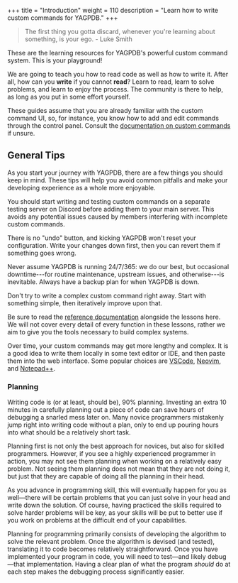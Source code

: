 +++
title = "Introduction"
weight = 110
description = "Learn how to write custom commands for YAGPDB."
+++

> The first thing you gotta discard, whenever you're learning about something, is your ego. - Luke Smith

These are the learning resources for YAGPDB's powerful custom command system. This is your playground!

We are going to teach you how to read code as well as how to write it. After all, how can you **write** if you cannot
**read**? Learn to read, learn to solve problems, and learn to enjoy the process. The community is there to help, as
long as you put in some effort yourself.

These guides assume that you are already familiar with the custom command UI, so, for instance, you know how to add and
edit commands through the control panel. Consult the [documentation on custom commands](/docs/custom-commands/commands)
if unsure.

## General Tips

As you start your journey with YAGPDB, there are a few things you should keep in mind. These tips will help you avoid
common pitfalls and make your developing experience as a whole more enjoyable.

You should start writing and testing custom commands on a separate testing server on Discord before adding them to your
main server. This avoids any potential issues caused by members interfering with incomplete custom commands.

There is no "undo" button, and kicking YAGPDB won't reset your configuration. Write your changes down first, then you
can revert them if something goes wrong.

Never assume YAGPDB is running 24/7/365: we do our best, but occasional downtime---for routine maintenance, upstream
issues, and otherwise---is inevitable. Always have a backup plan for when YAGPDB is down.

Don't try to write a complex custom command right away. Start with something simple, then iteratively improve upon that.

Be sure to read the [reference documentation](/docs/reference/templates) alongside the lessons here. We will not cover
every detail of every function in these lessons, rather we aim to give you the tools necessary to build complex systems.

Over time, your custom commands may get more lengthy and complex. It is a good idea to write them locally in some text
editor or IDE, and then paste them into the web interface. Some popular choices are [VSCode], [Neovim], and
[Notepad++].

[VSCode]: https://code.visualstudio.com/
[Neovim]: https://neovim.io/
[Notepad++]: https://notepad-plus-plus.org/

### Planning

Writing code is (or at least, should be), 90% planning. Investing an extra 10 minutes in carefully planning out a piece
of code can save hours of debugging a snarled mess later on. Many novice programmers mistakenly jump right into writing
code without a plan, only to end up pouring hours into what should be a relatively short task.

Planning first is not only the best approach for novices, but also for skilled programmers. However, if you see a highly
experienced programmer in action, you may not see them planning when working on a relatively easy problem. Not seeing
them planning does not mean that they are not doing it, but just that they are capable of doing all the planning in
their head.

As you advance in programming skill, this will eventually happen for you as well—there will be certain
problems that you can just solve in your head and write down the solution. Of course, having practiced the skills
required to solve harder problems will be key, as your skills will be put to better use if you work on problems at the
difficult end of your capabilities.

Planning for programming primarily consists of developing the algorithm to solve the relevant problem. Once the
algorithm is devised (and tested), translating it to code becomes relatively straightforward. Once you have implemented
your program in code, you will need to test—and likely debug—that implementation. Having a clear plan of what the
program _should_ do at each step makes the debugging process significantly easier.
